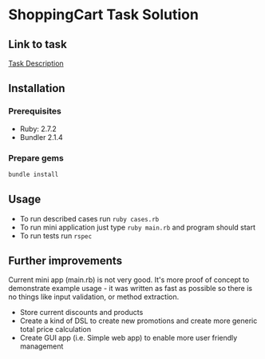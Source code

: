 # ShoppingCart Task Solution

## Link to task
<a href="https://github.com/chrisface/ruby_shopping_cart">Task Description</a>

## Installation
### Prerequisites
* Ruby: 2.7.2
* Bundler 2.1.4

### Prepare gems
```bash
bundle install
```

## Usage
* To run described cases run ```ruby cases.rb```
* To run mini application just type ```ruby main.rb``` and program should start
* To run tests run ```rspec``` 

## Further improvements
Current mini app (main.rb) is not very good. It's more proof of concept to demonstrate example usage - it was written as fast as possible 
so there is no things like input validation, or method extraction.
* Store current discounts and products
* Create a kind of DSL to create new promotions and create more generic total price calculation
* Create GUI app (i.e. Simple web app) to enable more user friendly management